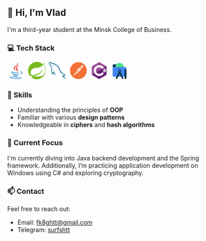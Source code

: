 ## 👋 Hi, I'm Vlad

I'm a third-year student at the Minsk College of Business.

### 💻 Tech Stack
<div>
  <img src="https://github.com/devicons/devicon/blob/master/icons/java/java-original.svg" title="Java" alt="Java" width="40" height="40"/>&nbsp;
  <img src="https://github.com/devicons/devicon/blob/master/icons/spring/spring-original.svg" title="Spring" alt="Spring" width="40" height="40"/>&nbsp;
  <img src="https://github.com/devicons/devicon/blob/master/icons/mysql/mysql-original.svg" title="MySQL" alt="MySQL" width="40" height="40"/>&nbsp;
  <img src="https://github.com/devicons/devicon/blob/master/icons/postman/postman-original.svg" title="Postman" alt="Postman" width="40" height="40"/>&nbsp;
  <img src="https://github.com/devicons/devicon/blob/master/icons/csharp/csharp-original.svg" title="C#" alt="C#" width="40" height="40"/>&nbsp;
  <img src="https://github.com/devicons/devicon/blob/master/icons/androidstudio/androidstudio-original.svg" title="Android Studio" alt="Android Studio" width="40" height="40"/>
</div>

### 📖 Skills
- Understanding the principles of **OOP**
- Familiar with various **design patterns**
- Knowledgeable in **ciphers** and **hash algorithms**

### 🚀 Current Focus
I'm currently diving into Java backend development and the Spring framework. Additionally, I’m practicing application development on Windows using C# and exploring cryptography.

### 📫 Contact
Feel free to reach out:
- Email: [fk8ghtt@gmail.com](mailto:fk8ghtt@gmail.com)
- Telegram: [surfshtt](https://t.me/surfshtt)
